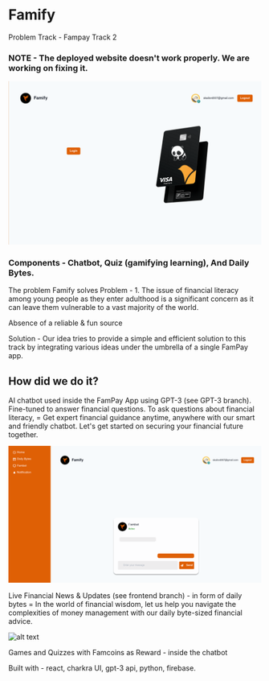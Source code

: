 # Famify
Problem Track - Fampay Track 2

### NOTE - The deployed website doesn't work properly. We are working on fixing it.

![alt text](https://github.com/SUNS-TIET/Famify/blob/main/Images/Homepage.png?raw=true)

### Components - Chatbot, Quiz (gamifying learning), And Daily Bytes.
The problem Famify solves
Problem - 1. The issue of financial literacy
 among young people as they enter adulthood is a significant concern as 
it can leave them vulnerable to a vast majority of the world.

Absence of a reliable & fun source

Solution - Our idea tries to provide a 
simple and efficient solution to this track by integrating various ideas
 under the umbrella of a single FamPay app.

## How did we do it?

AI chatbot used inside the FamPay App using GPT-3 (see GPT-3 branch). Fine-tuned to answer financial questions.
To ask questions about financial literacy, = Get expert financial guidance 
anytime, anywhere with our smart and friendly chatbot. Let's get started on securing your financial future together.

![alt text](https://github.com/SUNS-TIET/Famify/blob/main/Images/Fambot.png?raw=true)


Live Financial News & Updates (see frontend branch) - in form 
of daily bytes = In the world of financial wisdom, let us help you 
navigate the complexities of money management with our daily byte-sized 
financial advice.

![alt text](https://github.com/Famify/blob/main/Images/Daily-Bytes.png?raw=true)


Games and Quizzes with Famcoins as Reward -  inside the chatbot


Built with - react, charkra UI, gpt-3 api, python, firebase.
